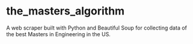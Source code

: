 # the_masters_algorithm
A web scraper built with Python and Beautiful Soup for collecting data of the best Masters in Engineering in the US.
